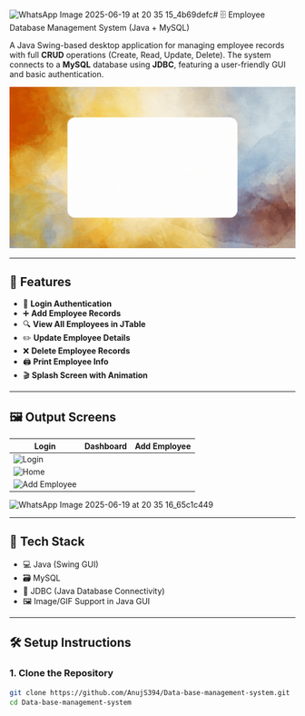 ![WhatsApp Image 2025-06-19 at 20 35 15_4b69defc](https://github.com/user-attachments/assets/0aead12c-4236-4f3c-ac86-93dc76f9b9f0)# 🗄️ Employee Database Management System (Java + MySQL)

A Java Swing-based desktop application for managing employee records with full **CRUD** operations (Create, Read, Update, Delete). The system connects to a **MySQL** database using **JDBC**, featuring a user-friendly GUI and basic authentication.

![Splash Screen](https://github.com/AnujS394/Data-base-management-system/blob/main/front.gif)

---

## 🚀 Features

- 🔐 **Login Authentication**
- ➕ **Add Employee Records**
- 🔍 **View All Employees in JTable**
- ✏️ **Update Employee Details**
- ❌ **Delete Employee Records**
- 🖨️ **Print Employee Info**
- 🎬 **Splash Screen with Animation**

---

## 🖼️ Output Screens

| Login | Dashboard | Add Employee |
|-------|-----------|--------------|
| ![Login](https://github.com/user-attachments/assets/52ee7505-c3dc-4287-9c9a-e3db1ac97d49)
 | ![Home](https://github.com/user-attachments/assets/d150a9d0-ea6e-4ac0-9900-67121b225c59)
 | ![Add Employee](https://github.com/user-attachments/assets/31b3882e-dd76-4d1a-8693-f66400de77ee)
![WhatsApp Image 2025-06-19 at 20 35 16_65c1c449](https://github.com/user-attachments/assets/850a2793-7a35-4cb8-b779-34e09c77f162)



---

## 🧱 Tech Stack

- 💻 Java (Swing GUI)
- 🗃 MySQL
- 🔌 JDBC (Java Database Connectivity)
- 🖼 Image/GIF Support in Java GUI

---

## 🛠 Setup Instructions

### 1. Clone the Repository

```bash
git clone https://github.com/AnujS394/Data-base-management-system.git
cd Data-base-management-system

